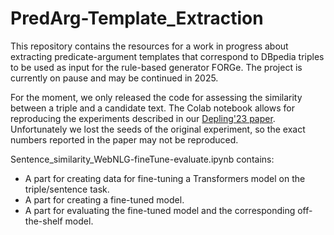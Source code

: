 # PredArg-Template_Extraction

This repository contains the resources for a work in progress about extracting predicate-argument templates that correspond to DBpedia triples to be used as input for the rule-based generator FORGe. The project is currently on pause and may be continued in 2025.

For the moment, we only released the code for assessing the similarity between a triple and a candidate text. The Colab notebook allows for reproducing the experiments described in our [Depling'23 paper](https://aclanthology.org/2023.depling-1.9/). Unfortunately we lost the seeds of the original experiment, so the exact numbers reported in the paper may not be reproduced.

Sentence_similarity_WebNLG-fineTune-evaluate.ipynb contains:
- A part for creating data for fine-tuning a Transformers model on the triple/sentence task.
- A part for creating a fine-tuned model.
- A part for evaluating the fine-tuned model and the corresponding off-the-shelf model. 



